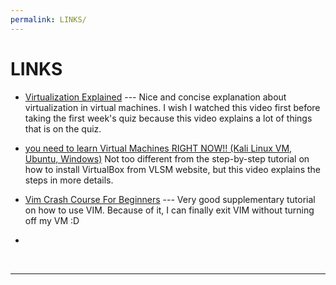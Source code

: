 ```yaml
---
permalink: LINKS/
---
```


# LINKS

* [Virtualization Explained](https://www.youtube.com/watch?v=FZR0rG3HKIk) ---
Nice and concise explanation about virtualization in virtual machines. I wish I watched this video first before taking the first week's quiz because this video explains a lot of things that is on the quiz.

* [you need to learn Virtual Machines RIGHT NOW!! (Kali Linux VM, Ubuntu, Windows)](https://www.youtube.com/watch?v=wX75Z-4MEoM)
Not too different from the step-by-step tutorial on how to install VirtualBox from VLSM website, but this video explains the steps in more details.

* [Vim Crash Course For Beginners](https://www.youtube.com/watch?v=jXud3JybsG4) --- 
Very good supplementary tutorial on how to use VIM. Because of it, I can finally exit VIM without turning off my VM :D

* 

<br>
<hr>
